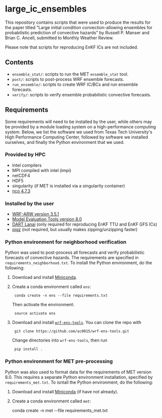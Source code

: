 # large_ic_ensembles

This repository contains scripts that were used to produce the results for the paper titled "Large initial condition convection-allowing ensembles for probabilistic prediction of convective hazards" by Russell P. Manser and Brian C. Ancell, submitted to Monthly Weather Review.

Please note that scripts for reproducing EnKF ICs are not included.

## Contents

- `ensemble_stat/`: scripts to run the MET `ensemble_stat` tool.
- `post/`: scripts to post-process WRF ensemble forecasts.
- `run_ensemble/`: scripts to create WRF IC/BCs and run ensemble forecasts.
- `verify/`: scripts to verify ensemble probabilistic convective forecasts.

## Requirements

Some requirements will need to be installed by the user, while others may be provided by a module loading system on a high-performance computing system. Below, we list the software we used from Texas Tech University's High Performance Computing Center, followed by software we installed ourselves, and finally the Python environment that we used.

### Provided by HPC

- Intel compilers
- MPI compiled with intel (impi)
- netCDF4
- HDF5
- singularity (if MET is installed via a singularity container)
- [nco 4.7.3](http://nco.sourceforge.net/)

### Installed by the user

- [WRF-ARW version 3.5.1](https://www2.mmm.ucar.edu/wrf/users/download/get_source.html)
- [Model Evaluation Tools version 8.0](https://dtcenter.org/community-code/model-evaluation-tools-met)
- [DART Lanai](https://dart.ucar.edu/software/) (only required for reproducing EnKF TTU and EnKF GFS ICs)
- [pigz](http://www.zlib.net/pigz/) (not required, but usually makes zipping/unzipping faster)

### Python environment for neighborhood verification

Python was used to post-process all forecasts and verify probabilistic forecasts of convective hazards. The requirements are specified in `requirements_neighborhood.txt`. To install the Python environment, do the following:

1. Download and install [Miniconda](https://docs.conda.io/en/latest/miniconda.html).

1. Create a conda environment called `ens`:

		conda create -n ens --file requirements.txt

	Then activate the environment:

		source activate ens

1. Download and install [`wrf-ens-tools`](https://github.com/ac0015/wrf-ens-tools). You can clone the repo with

		git clone https://github.com/ac0015/wrf-ens-tools.git

	Change directories into `wrf-ens-tools`, then run

		pip install .


### Python environment for MET pre-processing

Python was also used to format data for the requirements of MET version 8.0. This requires a separate Python environment installation, specified by `requirements_met.txt`. To isntall the Python environment, do the following:

1. Download and install [Miniconda](https://docs.conda.io/en/latest/miniconda.html) (if have not already).

1. Create a conda environment called `met`:

    conda create -n met --file requirements_met.txt
